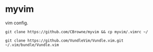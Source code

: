 # myvim
vim config.

```git clone https://github.com/CBrowne/myvim && cp myvim/.vimrc ~/```

```git clone https://github.com/VundleVim/Vundle.vim.git ~/.vim/bundle/Vundle.vim```
